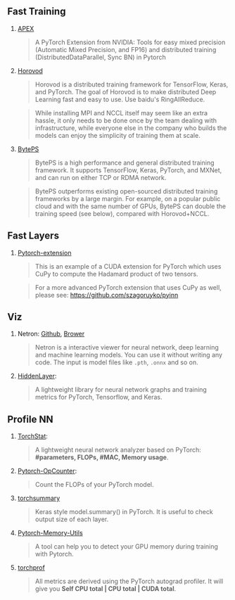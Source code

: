 ## Fast Training
1. [APEX](https://github.com/NVIDIA/apex)

   > A PyTorch Extension from NVIDIA: Tools for easy mixed precision (Automatic Mixed Precision, and FP16) and distributed training (DistributedDataParallel, Sync BN) in Pytorch

2. [Horovod](https://github.com/uber/horovod#running-horovod)

    > Horovod is a distributed training framework for TensorFlow, Keras, and PyTorch. The goal of Horovod is to make distributed Deep Learning fast and easy to use. Use baidu's RingAllReduce.
    
    > While installing MPI and NCCL itself may seem like an extra hassle, it only needs to be done once by the team dealing with infrastructure, while everyone else in the company who builds the models can enjoy the simplicity of training them at scale.
    
3. [BytePS](https://github.com/bytedance/byteps)
   > BytePS is a high performance and general distributed training framework. It supports TensorFlow, Keras, PyTorch, and MXNet, and can run on either TCP or RDMA network.
   
   > BytePS outperforms existing open-sourced distributed training frameworks by a large margin. For example, on a popular public cloud and with the same number of GPUs, BytePS can double the training speed (see below), compared with Horovod+NCCL.

## Fast Layers
1. [Pytorch-extension](https://github.com/sniklaus/pytorch-extension)
    > This is an example of a CUDA extension for PyTorch which uses CuPy to compute the Hadamard product of two tensors.

    > For a more advanced PyTorch extension that uses CuPy as well, please see: https://github.com/szagoruyko/pyinn

## Viz
1. Netron: [Github](https://github.com/lutzroeder/netron), [Brower](https://lutzroeder.github.io/netron/)

   > Netron is a interactive viewer for neural network, deep learning and machine learning models. You can use it without writing any code.
   > The input is model files like `.pth`, `.onnx` and so on.
   
2. [HiddenLayer](https://github.com/waleedka/hiddenlayer):

    > A lightweight library for neural network graphs and training metrics for PyTorch, Tensorflow, and Keras.

## Profile NN
1. [TorchStat](https://github.com/Swall0w/torchstat):
   
   > A lightweight neural network analyzer based on PyTorch: **#parameters, FLOPs, #MAC, Memory usage**.
   
2. [Pytorch-OpCounter](https://github.com/Lyken17/pytorch-OpCounter):

   > Count the FLOPs of your PyTorch model.

3. [torchsummary](https://github.com/sksq96/pytorch-summary)
   > Keras style model.summary() in PyTorch. It is useful to check output size of each layer.
   
4. [Pytorch-Memory-Utils](https://github.com/Oldpan/Pytorch-Memory-Utils)
   > A tool can help you to detect your GPU memory during training with Pytorch.
   
5. [torchprof](https://github.com/awwong1/torchprof)
   > All metrics are derived using the PyTorch autograd profiler. It will give you **Self CPU total | CPU total | CUDA total**.
